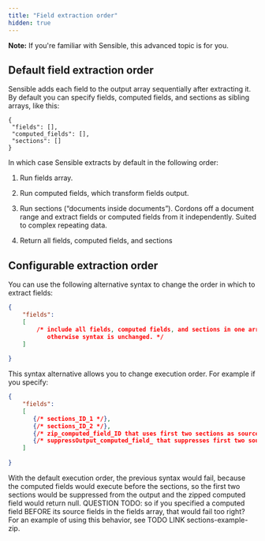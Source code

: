 ```yaml
---
title: "Field extraction order"
hidden: true
---
```


**Note:** If you're familiar with Sensible, this advanced topic is for you. 

Default field extraction order
----


 Sensible adds each field to the output array sequentially after extracting it. By default you can specify fields, computed fields, and sections as sibling arrays, like this:

```
{
 "fields": [],
 "computed_fields": [],
 "sections": []
}
```

In which case Sensible extracts by default in the following order: 

1. Run fields array.
2. Run computed fields, which transform fields output.
3. Run sections (“documents inside documents”). Cordons off a document range and extract fields or computed fields from it independently. Suited to complex repeating data.

4. Return all fields, computed fields, and sections

Configurable extraction order
----


You can use the following alternative syntax to change the order in which to extract fields:

```json
{
    "fields": 
    [
        /* include all fields, computed fields, and sections in one array. Add "type": "sections" to section group field IDs,
           otherwise syntax is unchanged. */
    ]
    
}
```

This syntax alternative allows you to change execution order. For example if you specify:



````json
{
    "fields": 
    [
       {/* sections_ID_1 */},
       {/* sections_ID_2 */},
       {/* zip_computed_field_ID that uses first two sections as sources */}, 
       {/* suppressOutput_computed_field_ that suppresses first two source sections for cleaner outpu */} 
    ]
    
}
````



 With the default execution order, the previous syntax would fail, because the computed fields would execute before the sections, so the first two sections would be suppressed from the output and the zipped computed field would return null.  QUESTION TODO: so if you specified a computed field BEFORE its source fields in the fields array, that would fail too right?  For an example of using this behavior, see TODO LINK sections-example-zip.

